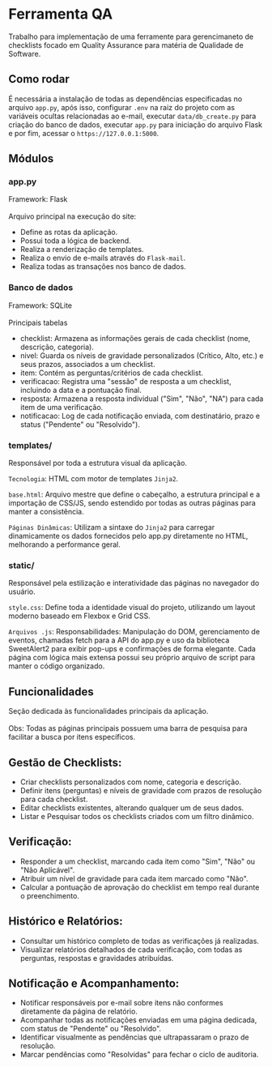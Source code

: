 # Ferramenta QA
Trabalho para implementação de uma ferramente para gerencimaneto de checklists focado em Quality Assurance para matéria de Qualidade de Software.

## Como rodar
É necessária a instalação de todas as dependências especificadas no arquivo `app.py`, após isso, configurar `.env` na raiz do projeto com as variáveis ocultas relacionadas ao e-mail, executar `data/db_create.py` para criação do banco de dados, executar `app.py` para iniciação do arquivo Flask
e por fim, acessar o `https://127.0.0.1:5000`.

## Módulos
### app.py
Framework: Flask \
\
Arquivo principal na execução do site:
- Define as rotas da aplicação.
- Possui toda a lógica de backend.
- Realiza a renderização de templates.
- Realiza o envio de e-mails através do `Flask-mail`.
- Realiza todas as transações nos banco de dados.

### Banco de dados 
Framework: SQLite \
\
Principais tabelas
- checklist: Armazena as informações gerais de cada checklist (nome, descrição, categoria).
- nivel: Guarda os níveis de gravidade personalizados (Crítico, Alto, etc.) e seus prazos, associados a um checklist.
- item: Contém as perguntas/critérios de cada checklist.
- verificacao: Registra uma "sessão" de resposta a um checklist, incluindo a data e a pontuação final.
- resposta: Armazena a resposta individual ("Sim", "Não", "NA") para cada item de uma verificação.
- notificacao: Log de cada notificação enviada, com destinatário, prazo e status ("Pendente" ou "Resolvido").

### templates/
Responsável por toda a estrutura visual da aplicação.

`Tecnologia`: HTML com motor de templates `Jinja2`.

`base.html`: Arquivo mestre que define o cabeçalho, a estrutura principal e a importação de CSS/JS, sendo estendido por todas as outras páginas para manter a consistência.

`Páginas Dinâmicas`: Utilizam a sintaxe do `Jinja2` para carregar dinamicamente os dados fornecidos pelo app.py diretamente no HTML, melhorando a performance geral.

### static/
Responsável pela estilização e interatividade das páginas no navegador do usuário.

`style.css`: 
Define toda a identidade visual do projeto, utilizando um layout moderno baseado em Flexbox e Grid CSS.

`Arquivos .js`:
Responsabilidades: Manipulação do DOM, 
gerenciamento de eventos, chamadas fetch para a API do app.py e uso da biblioteca SweetAlert2 para exibir pop-ups e confirmações de forma elegante. 
Cada página com lógica mais extensa possui seu próprio arquivo de script para manter o código organizado.


## Funcionalidades
Seção dedicada às funcionalidades principais da aplicação. \
\
Obs: Todas as páginas principais possuem uma barra de pesquisa para facilitar a busca por itens específicos.

## Gestão de Checklists:
- Criar checklists personalizados com nome, categoria e descrição.
- Definir itens (perguntas) e níveis de gravidade com prazos de resolução para cada checklist.
- Editar checklists existentes, alterando qualquer um de seus dados.
- Listar e Pesquisar todos os checklists criados com um filtro dinâmico.

## Verificação:
- Responder a um checklist, marcando cada item como "Sim", "Não" ou "Não Aplicável".
- Atribuir um nível de gravidade para cada item marcado como "Não".
- Calcular a pontuação de aprovação do checklist em tempo real durante o preenchimento.
  
## Histórico e Relatórios:
- Consultar um histórico completo de todas as verificações já realizadas.
- Visualizar relatórios detalhados de cada verificação, com todas as perguntas, respostas e gravidades atribuídas.

## Notificação e Acompanhamento:
- Notificar responsáveis por e-mail sobre itens não conformes diretamente da página de relatório.
- Acompanhar todas as notificações enviadas em uma página dedicada, com status de "Pendente" ou "Resolvido".
- Identificar visualmente as pendências que ultrapassaram o prazo de resolução.
- Marcar pendências como "Resolvidas" para fechar o ciclo de auditoria.
